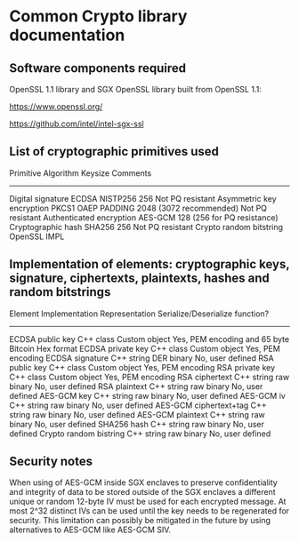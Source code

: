 <!---
Licensed under Creative Commons Attribution 4.0 International License
https://creativecommons.org/licenses/by/4.0/
--->


Common Crypto library documentation
===================================

Software components required
----------------------------

OpenSSL 1.1 library and SGX OpenSSL library built from OpenSSL 1.1:

https://www.openssl.org/

https://github.com/intel/intel-sgx-ssl

List of cryptographic primitives used
-------------------------------------

Primitive                 Algorithm             Keysize                     Comments
------------------------- ------------------    --------------------------- ----------------
Digital signature         ECDSA NISTP256        256                         Not PQ resistant
Asymmetric key encryption PKCS1 OAEP PADDING    2048 (3072 recommended)     Not PQ resistant
Authenticated encryption  AES-GCM               128 (256 for PQ resistance)
Cryptographic hash        SHA256                256                         Not PQ resistant
Crypto random bitstring   OpenSSL IMPL

Implementation of elements: cryptographic keys, signature, ciphertexts, plaintexts, hashes and random bitstrings
-------------------------------------------------------------------------------------------------------------

Element                   Implementation       Representation    Serialize/Deserialize function?
----------------------    --------------       --------------    ------------------------------------------------
ECDSA public key          C++ class            Custom object     Yes, PEM encoding and 65 byte Bitcoin Hex format
ECDSA private key         C++ class            Custom object     Yes, PEM encoding
ECDSA signature           C++ string           DER binary        No, user defined
RSA public key            C++ class            Custom object     Yes, PEM encoding
RSA private key           C++ class            Custom object     Yes, PEM encoding
RSA ciphertext            C++ string           raw binary        No, user defined
RSA plaintext             C++ string           raw binary        No, user defined
AES-GCM key               C++ string           raw binary        No, user defined
AES-GCM iv                C++ string           raw binary        No, user defined
AES-GCM ciphertext+tag    C++ string           raw binary        No, user defined
AES-GCM plaintext         C++ string           raw binary        No, user defined
SHA256 hash               C++ string           raw binary        No, user defined
Crypto random bistring    C++ string           raw binary        No, user defined

Security notes
--------------
When using of AES-GCM inside SGX enclaves to preserve confidentiality and integrity of data to be stored
outside of the SGX enclaves a different unique or random 12-byte IV must be used for each encrypted message.
At most 2^32 distinct IVs can be used until the key needs to be regenerated for security. This limitation can possibly be mitigated in the future by using alternatives to AES-GCM like
AES-GCM SIV.
